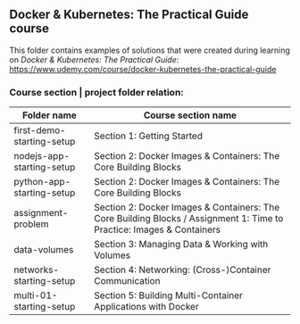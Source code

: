 ## Docker & Kubernetes: The Practical Guide course

This folder contains examples of solutions that were created during learning on _Docker & Kubernetes: The Practical Guide_: https://www.udemy.com/course/docker-kubernetes-the-practical-guide

### Course section | project folder relation:

| Folder name               | Course section name                                                                                                   |
| ------------------------- | --------------------------------------------------------------------------------------------------------------------- |
| first-demo-starting-setup | Section 1: Getting Started                                                                                            |
| nodejs-app-starting-setup | Section 2: Docker Images & Containers: The Core Building Blocks                                                       |
| python-app-starting-setup | Section 2: Docker Images & Containers: The Core Building Blocks                                                       |
| assignment-problem        | Section 2: Docker Images & Containers: The Core Building Blocks / Assignment 1: Time to Practice: Images & Containers |
| data-volumes              | Section 3: Managing Data & Working with Volumes                                                                       |
| networks-starting-setup   | Section 4: Networking: (Cross-)Container Communication                                                                |
| multi-01-starting-setup   | Section 5: Building Multi-Container Applications with Docker                                                          |
